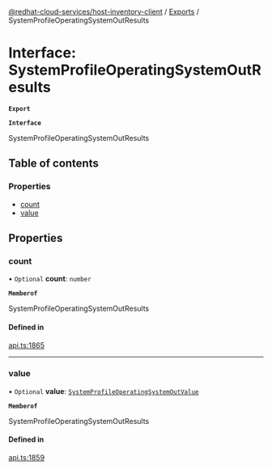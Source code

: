 [@redhat-cloud-services/host-inventory-client](../README.md) / [Exports](../modules.md) / SystemProfileOperatingSystemOutResults

# Interface: SystemProfileOperatingSystemOutResults

**`Export`**

**`Interface`**

SystemProfileOperatingSystemOutResults

## Table of contents

### Properties

- [count](SystemProfileOperatingSystemOutResults.md#count)
- [value](SystemProfileOperatingSystemOutResults.md#value)

## Properties

### count

• `Optional` **count**: `number`

**`Memberof`**

SystemProfileOperatingSystemOutResults

#### Defined in

[api.ts:1865](https://github.com/gkarat/javascript-clients/blob/master/packages/host-inventory/api.ts#L1865)

___

### value

• `Optional` **value**: [`SystemProfileOperatingSystemOutValue`](SystemProfileOperatingSystemOutValue.md)

**`Memberof`**

SystemProfileOperatingSystemOutResults

#### Defined in

[api.ts:1859](https://github.com/gkarat/javascript-clients/blob/master/packages/host-inventory/api.ts#L1859)
